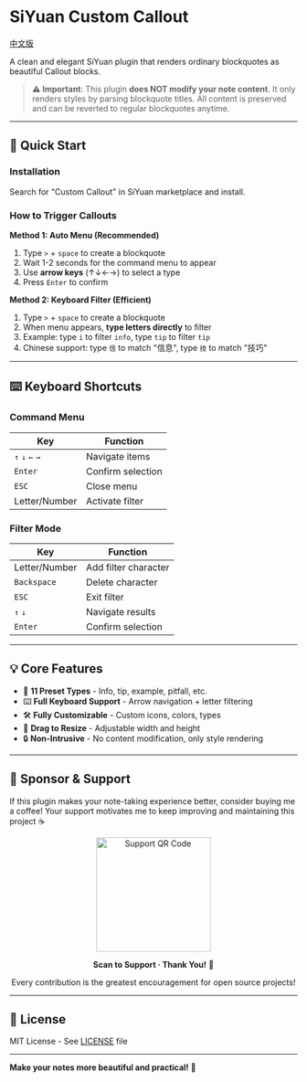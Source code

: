 # SiYuan Custom Callout

[中文版](./README_zh_CN.md)

A clean and elegant SiYuan plugin that renders ordinary blockquotes as beautiful Callout blocks.

> **⚠️ Important**: This plugin **does NOT modify your note content**. It only renders styles by parsing blockquote titles. All content is preserved and can be reverted to regular blockquotes anytime.

---

## 📖 Quick Start

### Installation

Search for "Custom Callout" in SiYuan marketplace and install.

### How to Trigger Callouts

**Method 1: Auto Menu (Recommended)**

1. Type `>` + `space` to create a blockquote
2. Wait 1-2 seconds for the command menu to appear
3. Use **arrow keys** (↑↓←→) to select a type
4. Press `Enter` to confirm

**Method 2: Keyboard Filter (Efficient)**

1. Type `>` + `space` to create a blockquote
2. When menu appears, **type letters directly** to filter
3. Example: type `i` to filter `info`, type `tip` to filter `tip`
4. Chinese support: type `信` to match "信息", type `技` to match "技巧"

---

## ⌨️ Keyboard Shortcuts

### Command Menu

| Key | Function |
|-----|----------|
| `↑` `↓` `←` `→` | Navigate items |
| `Enter` | Confirm selection |
| `ESC` | Close menu |
| Letter/Number | Activate filter |

### Filter Mode

| Key | Function |
|-----|----------|
| Letter/Number | Add filter character |
| `Backspace` | Delete character |
| `ESC` | Exit filter |
| `↑` `↓` | Navigate results |
| `Enter` | Confirm selection |

---

## 💡 Core Features

- 🎨 **11 Preset Types** - Info, tip, example, pitfall, etc.
- ⌨️ **Full Keyboard Support** - Arrow navigation + letter filtering
- 🛠️ **Fully Customizable** - Custom icons, colors, types
- 📐 **Drag to Resize** - Adjustable width and height
- 🔒 **Non-Intrusive** - No content modification, only style rendering

---

## 💖 Sponsor & Support

If this plugin makes your note-taking experience better, consider buying me a coffee! Your support motivates me to keep improving and maintaining this project ☕

<div align="center">
<img src="https://i0.hdslb.com/bfs/openplatform/3b4d37a5285096d3493d09ca88280d9acf90129e.png@1e_1c.webp" width="200" alt="Support QR Code"/>

**Scan to Support · Thank You!** 🙏

Every contribution is the greatest encouragement for open source projects!
</div>

---

## 📄 License

MIT License - See [LICENSE](LICENSE) file

---

**Make your notes more beautiful and practical!** 🎉
